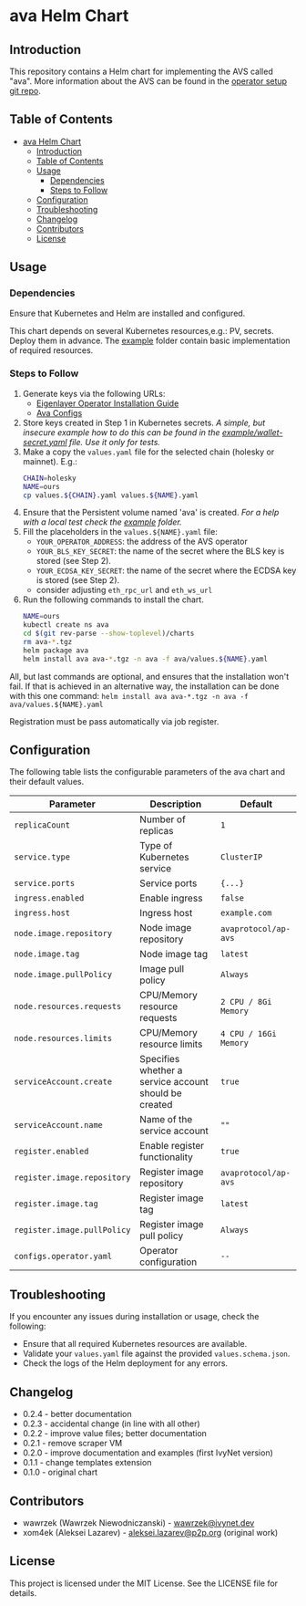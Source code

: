 # ava Helm Chart

## Introduction

This repository contains a Helm chart for implementing the AVS called "ava".
More information about the AVS can be found in the [operator setup git repo](https://github.com/AvaProtocol/ap-operator-setup/tree/main).

## Table of Contents

- [ava Helm Chart](#ava-helm-chart)
  - [Introduction](#introduction)
  - [Table of Contents](#table-of-contents)
  - [Usage](#usage)
    - [Dependencies](#dependencies)
    - [Steps to Follow](#steps-to-follow)
  - [Configuration](#configuration)
  - [Troubleshooting](#troubleshooting)
  - [Changelog](#changelog)
  - [Contributors](#contributors)
  - [License](#license)

## Usage

### Dependencies

Ensure that Kubernetes and Helm are installed and configured.

This chart depends on several Kubernetes resources,e.g.: PV, secrets.
Deploy them in advance.
The [example](./example/README.md) folder contain basic implementation of required resources.


### Steps to Follow

1. Generate keys via the following URLs:
   - [Eigenlayer Operator Installation Guide](https://docs.eigenlayer.xyz/eigenlayer/operator-guides/operator-installation)
   - [Ava Configs](https://github.com/AvaProtocol/ap-operator-setup/tree/main)
1. Store keys created in Step 1 in Kubernetes secrets.
_A simple, but insecure example how to do this can be found in the [example/wallet-secret.yaml](./example/wallet-secret.yaml) file.
Use it only for tests._
1. Make a copy the `values.yaml` file for the selected chain (holesky or mainnet).
E.g.:
    ```sh
    CHAIN=holesky
    NAME=ours
    cp values.${CHAIN}.yaml values.${NAME}.yaml
    ```
1. Ensure that the Persistent volume named 'ava' is created.
_For a help with a local test check the [example](./example/README.md) folder._
1. Fill the placeholders in the `values.${NAME}.yaml` file:
   - `YOUR_OPERATOR_ADDRESS`: the address of the AVS operator
   - `YOUR_BLS_KEY_SECRET`: the name of the secret where the BLS key is stored (see Step 2).
   - `YOUR_ECDSA_KEY_SECRET`: the name of the secret where the ECDSA key is stored (see Step 2).
   - consider adjusting `eth_rpc_url` and `eth_ws_url`
1. Run the following commands to install the chart.
    ```sh
    NAME=ours
    kubectl create ns ava
    cd $(git rev-parse --show-toplevel)/charts
    rm ava-*.tgz
    helm package ava
    helm install ava ava-*.tgz -n ava -f ava/values.${NAME}.yaml
    ```
All, but last commands are optional, and ensures that the installation won't fail.
If that is achieved in an alternative way, the installation can be done with this one command:
    ```
    helm install ava ava-*.tgz -n ava -f ava/values.${NAME}.yaml
    ```

Registration must be pass automatically via job register.

## Configuration

The following table lists the configurable parameters of the ava chart and their default values.

| Parameter                   | Description                                           | Default               |
| --------------------------- | ----------------------------------------------------- | --------------------- |
| `replicaCount`              | Number of replicas                                    | `1`                   |
| `service.type`              | Type of Kubernetes service                            | `ClusterIP`           |
| `service.ports`             | Service ports                                         | `{...}`               |
| `ingress.enabled`           | Enable ingress                                        | `false`               |
| `ingress.host`              | Ingress host                                          | `example.com`         |
| `node.image.repository`     | Node image repository                                 | `avaprotocol/ap-avs`  |
| `node.image.tag`            | Node image tag                                        | `latest`              |
| `node.image.pullPolicy`     | Image pull policy                                     | `Always`              |
| `node.resources.requests`   | CPU/Memory resource requests                          | `2 CPU / 8Gi Memory`  |
| `node.resources.limits`     | CPU/Memory resource limits                            | `4 CPU / 16Gi Memory` |
| `serviceAccount.create`     | Specifies whether a service account should be created | `true`                |
| `serviceAccount.name`       | Name of the service account                           | `""`                  |
| `register.enabled`          | Enable register functionality                         | `true`                |
| `register.image.repository` | Register image repository                             | `avaprotocol/ap-avs`  |
| `register.image.tag`        | Register image tag                                    | `latest`              |
| `register.image.pullPolicy` | Register image pull policy                            | `Always`              |
| `configs.operator.yaml`     | Operator configuration                                | `--`                  |

## Troubleshooting

If you encounter any issues during installation or usage, check the following:

- Ensure that all required Kubernetes resources are available.
- Validate your `values.yaml` file against the provided `values.schema.json`.
- Check the logs of the Helm deployment for any errors.

## Changelog

- 0.2.4 - better documentation
- 0.2.3 - accidental change (in line with all other)
- 0.2.2 - improve value files; better documentation
- 0.2.1 - remove scraper VM
- 0.2.0 - improve documentation and examples (first IvyNet version)
- 0.1.1 - change templates extension
- 0.1.0 - original chart

## Contributors

- wawrzek (Wawrzek Niewodniczanski) - wawrzek@ivynet.dev
- xom4ek (Aleksei Lazarev) - aleksei.lazarev@p2p.org (original work)

## License

This project is licensed under the MIT License. See the LICENSE file for details.
